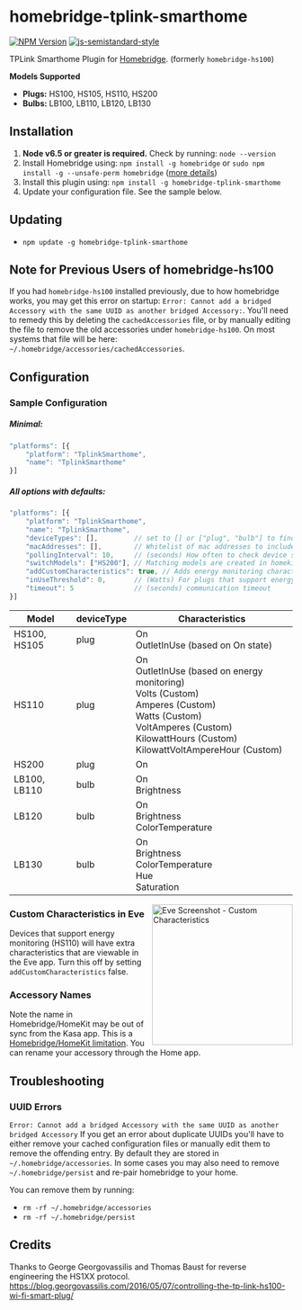 # homebridge-tplink-smarthome
[![NPM Version](https://img.shields.io/npm/v/homebridge-tplink-smarthome.svg)](https://www.npmjs.com/package/homebridge-tplink-smarthome)
[![js-semistandard-style](https://img.shields.io/badge/code%20style-semistandard-brightgreen.svg?style=flat-square)](https://github.com/Flet/semistandard)

TPLink Smarthome Plugin for [Homebridge](https://github.com/nfarina/homebridge). (formerly `homebridge-hs100`)

**Models Supported**
- **Plugs:** HS100, HS105, HS110, HS200
- **Bulbs:** LB100, LB110, LB120, LB130

## Installation
1. **Node v6.5 or greater is required.** Check by running: `node --version`
2. Install Homebridge using: `npm install -g homebridge` or `sudo npm install -g --unsafe-perm homebridge` ([more details](https://github.com/nfarina/homebridge#installation))
3. Install this plugin using: `npm install -g homebridge-tplink-smarthome`
4. Update your configuration file. See the sample below.

## Updating

- `npm update -g homebridge-tplink-smarthome`

## Note for Previous Users of  homebridge-hs100

If you had `homebridge-hs100` installed previously, due to how homebridge works, you may get this error on startup: `Error: Cannot add a bridged Accessory with the same UUID as another bridged Accessory:`. You'll need to remedy this by deleting the `cachedAccessories` file, or by manually editing the file to remove the old accessories under `homebridge-hs100`. On most systems that file will be here: `~/.homebridge/accessories/cachedAccessories`.

## Configuration

### Sample Configuration

##### Minimal:
```js
"platforms": [{
    "platform": "TplinkSmarthome",
    "name": "TplinkSmarthome"
}]
```

##### All options with defaults:
```js
"platforms": [{
    "platform": "TplinkSmarthome",
    "name": "TplinkSmarthome",
    "deviceTypes": [],         // set to [] or ["plug", "bulb"] to find all TPLink device types or ["plug"] / ["bulb"] for only plugs or bulbs
    "macAddresses": [],        // Whitelist of mac addresses to include. If specified will ignore other devices
    "pollingInterval": 10,     // (seconds) How often to check device status in the background
    "switchModels": ["HS200"], // Matching models are created in homekit as a switch instead of an outlet
    "addCustomCharacteristics": true, // Adds energy monitoring characteristics viewable in Eve app
    "inUseThreshold": 0,       // (Watts) For plugs that support energy monitoring (HS110), min power draw for OutletInUse
    "timeout": 5               // (seconds) communication timeout
}]
```



| Model               | deviceType | Characteristics   |
|---------------------|------------|-------------------|
| HS100, HS105        | plug       | On<br/>OutletInUse (based on On state) |
| HS110               | plug       | On<br/>OutletInUse (based on energy monitoring)<br/>Volts (Custom)<br/>Amperes (Custom)<br/>Watts (Custom)<br/>VoltAmperes (Custom)<br/>KilowattHours (Custom)<br/>KilowattVoltAmpereHour (Custom) |
| HS200               | plug       | On                | Reported Good <br /> Same API as Plug |
| LB100, LB110        | bulb       | On<br/>Brightness |
| LB120               | bulb       | On<br/>Brightness<br/>ColorTemperature |
| LB130               | bulb       | On<br/>Brightness<br/>ColorTemperature<br/>Hue<br/>Saturation |

<img src="https://user-images.githubusercontent.com/1383980/30236344-5ca0e866-94cc-11e7-9cf7-bb5632291082.png" align="right" alt="Eve Screenshot - Custom Characteristics" width=250>

### Custom Characteristics in Eve
Devices that support energy monitoring (HS110) will have extra characteristics that are viewable in the Eve app. Turn this off by setting `addCustomCharacteristics` false.



### Accessory Names
Note the name in Homebridge/HomeKit may be out of sync from the Kasa app. This is a [Homebridge/HomeKit limitation](https://github.com/nfarina/homebridge#limitations). You can rename your accessory through the Home app.

## Troubleshooting
### UUID Errors
`Error: Cannot add a bridged Accessory with the same UUID as another bridged Accessory`
If you get an error about duplicate UUIDs you'll have to either remove your cached configuration files or manually edit them to remove the offending entry. By default they are stored in `~/.homebridge/accessories`. In some cases you may also need to remove `~/.homebridge/persist` and re-pair homebridge to your home.

You can remove them by running:
- `rm -rf ~/.homebridge/accessories`
- `rm -rf ~/.homebridge/persist`

## Credits
Thanks to George Georgovassilis and Thomas Baust for reverse engineering the HS1XX protocol.
https://blog.georgovassilis.com/2016/05/07/controlling-the-tp-link-hs100-wi-fi-smart-plug/
